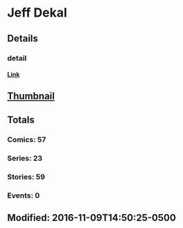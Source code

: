 # Jeff  Dekal 
## Details
### detail
#### [Link](http://marvel.com/comics/creators/12484/jeff_dekal?utm_campaign=apiRef&utm_source=225578a89fc76f3d20fbffda5d17a88d)
## [Thumbnail](http://i.annihil.us/u/prod/marvel/i/mg/b/40/image_not_available.jpg)
## Totals
### Comics: 57
### Series: 23
### Stories: 59
### Events: 0
## Modified: 2016-11-09T14:50:25-0500